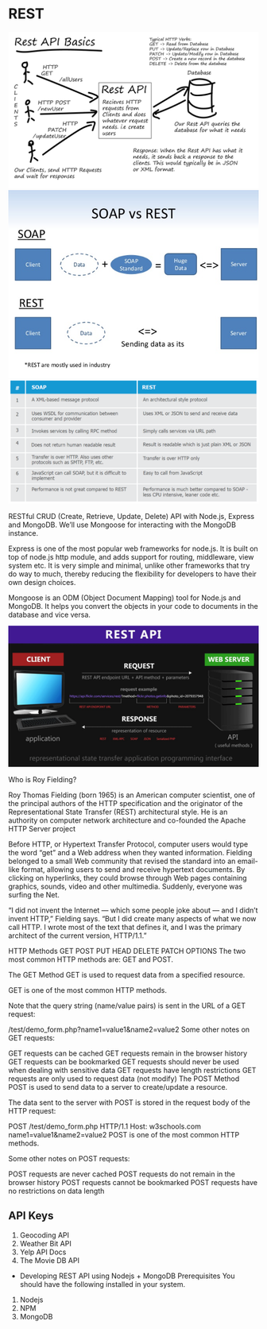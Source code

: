 # REST

![rest1](./img/rest%20api.png)
![rest2](./img/restvs%20soap.jpg)
![rst3](./img/SOAP%20vs%20REST%20in%20Java.png)

RESTful CRUD (Create, Retrieve, Update, Delete) API with Node.js, Express and MongoDB. We’ll use Mongoose for interacting with the MongoDB instance.

Express is one of the most popular web frameworks for node.js. It is built on top of node.js http module, and adds support for routing, middleware, view system etc. It is very simple and minimal, unlike other frameworks that try do way to much, thereby reducing the flexibility for developers to have their own design choices.

Mongoose is an ODM (Object Document Mapping) tool for Node.js and MongoDB. It helps you convert the objects in your code to documents in the database and vice versa.

![rest](./img/maxresdefault.jpg)

Who is Roy Fielding?

Roy Thomas Fielding (born 1965) is an American computer scientist, one of the principal authors of the HTTP specification and the originator of the Representational State Transfer (REST) architectural style. He is an authority on computer network architecture and co-founded the Apache HTTP Server project

Before HTTP, or Hypertext Transfer Protocol, computer users would type the word “get” and a Web address when they wanted information. Fielding belonged to a small Web community that revised the standard into an email-like format, allowing users to send and receive hypertext documents. By clicking on hyperlinks, they could browse through Web pages containing graphics, sounds, video and other multimedia. Suddenly, everyone was surfing the Net.

“I did not invent the Internet — which some people joke about — and I didn’t invent HTTP,” Fielding says. “But I did create many aspects of what we now call HTTP. I wrote most of the text that defines it, and I was the primary architect of the current version, HTTP/1.1.”

HTTP Methods
GET
POST
PUT
HEAD
DELETE
PATCH
OPTIONS
The two most common HTTP methods are: GET and POST.

The GET Method
GET is used to request data from a specified resource.

GET is one of the most common HTTP methods.

Note that the query string (name/value pairs) is sent in the URL of a GET request:

/test/demo_form.php?name1=value1&name2=value2
Some other notes on GET requests:

GET requests can be cached
GET requests remain in the browser history
GET requests can be bookmarked
GET requests should never be used when dealing with sensitive data
GET requests have length restrictions
GET requests are only used to request data (not modify)
The POST Method
POST is used to send data to a server to create/update a resource.

The data sent to the server with POST is stored in the request body of the HTTP request:

POST /test/demo_form.php HTTP/1.1
Host: w3schools.com
name1=value1&name2=value2
POST is one of the most common HTTP methods.

Some other notes on POST requests:

POST requests are never cached
POST requests do not remain in the browser history
POST requests cannot be bookmarked
POST requests have no restrictions on data length

## API Keys

1. Geocoding API
2. Weather Bit API
3. Yelp API Docs
4. The Movie DB API

* Developing REST API using Nodejs + MongoDB
Prerequisites You should have the following installed in your system.

1. Nodejs
2. NPM
3. MongoDB
